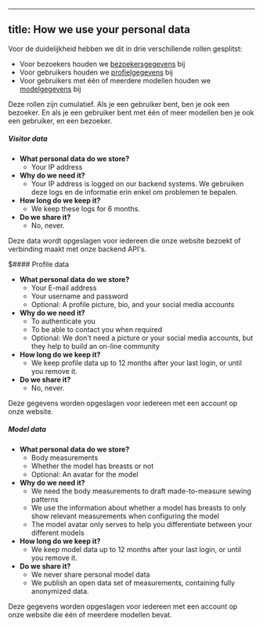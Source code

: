 ***

## title: How we use your personal data

Voor de duidelijkheid hebben we dit in drie verschillende rollen gesplitst:

*   Voor bezoekers houden we [bezoekersgegevens](#visitor-data) bij
*   Voor gebruikers houden we [profielgegevens](#profile-data) bij
*   Voor gebruikers met één of meerdere modellen houden we [modelgegevens](#model-data) bij

Deze rollen zijn cumulatief. Als je een gebruiker bent, ben je ook een bezoeker. En als je een gebruiker bent met één of meer modellen ben je ook een gebruiker, en een bezoeker.

<Note>

##### Visitor data

*   **What personal data do we store?**
    *   Your IP address
*   **Why do we need it?**
    *   Your IP address is logged on our backend systems. We gebruiken deze logs en de informatie erin enkel om problemen te bepalen.
*   **How long do we keep it?**
    *   We keep these logs for 6 months.
*   **Do we share it?**
    *   No, never.

Deze data wordt opgeslagen voor iedereen die onze website bezoekt of verbinding maakt met onze backend API's.

</Note>

<Note>

$#### Profile data

*   **What personal data do we store?**
    *   Your E-mail address
    *   Your username and password
    *   Optional: A profile picture, bio, and your social media accounts
*   **Why do we need it?**
    *   To authenticate you
    *   To be able to contact you when required
    *   Optional: We don't need a picture or your social media accounts, but they help to build an on-line community
*   **How long do we keep it?**
    *   We keep profile data up to 12 months after your last login, or until you remove it.
*   **Do we share it?**
    *   No, never.

Deze gegevens worden opgeslagen voor iedereen met een account op onze website.

</Note>

<Note>

##### Model data

*   **What personal data do we store?**
    *   Body measurements
    *   Whether the model has breasts or not
    *   Optional: An avatar for the model
*   **Why do we need it?**
    *   We need the body measurements to draft made-to-measure sewing patterns
    *   We use the information about whether a model has breasts to only show relevant measurements when configuring the model
    *   The model avatar only serves to help you differentiate between your different models
*   **How long do we keep it?**
    *   We keep model data up to 12 months after your last login, or until you remove it.
*   **Do we share it?**
    *   We never share personal model data
    *   We publish an open data set of measurements, containing fully anonymized data.

Deze gegevens worden opgeslagen voor iedereen met een account op onze website die één of meerdere modellen bevat.

</Note>
